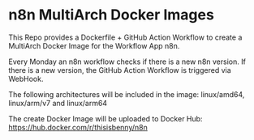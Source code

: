 # n8n MultiArch Docker Images

This Repo provides a Dockerfile + GitHub Action Workflow to create a MultiArch Docker Image for the Workflow App n8n.

Every Monday an n8n workflow checks if there is a new n8n version. If there is a new version, the GitHub Action Workflow is triggered via WebHook.

The following architectures will be included in the image: linux/amd64, linux/arm/v7 and linux/arm64

The create Docker Image will be uploaded to Docker Hub: https://hub.docker.com/r/thisisbenny/n8n
